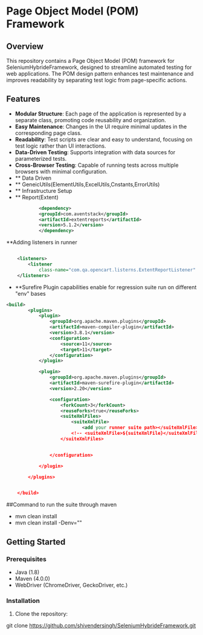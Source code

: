 # Page Object Model (POM) Framework

## Overview

This repository contains a Page Object Model (POM) framework for SeleniumHybrideFramework, designed to streamline automated testing for web applications. The POM design pattern enhances test maintenance and improves readability by separating test logic from page-specific actions.

## Features

- **Modular Structure**: Each page of the application is represented by a separate class, promoting code reusability and organization.
- **Easy Maintenance**: Changes in the UI require minimal updates in the corresponding page class.
- **Readability**: Test scripts are clear and easy to understand, focusing on test logic rather than UI interactions.
- **Data-Driven Testing**: Supports integration with data sources for parameterized tests.
- **Cross-Browser Testing**: Capable of running tests across multiple browsers with minimal configuration.
- ** Data Driven
- ** GeneicUtils(ElementUtils,ExcelUtils,Cnstants,ErrorUtils)
- ** Infrastructure Setup
- ** Report(Extent)
```xml
			<dependency>
			<groupId>com.aventstack</groupId>
			<artifactId>extentreports</artifactId>
			<version>5.1.2</version>
			</dependency>
```
**Adding listeners in runner 
```xml

	<listeners>
		<listener
			class-name="com.qa.opencart.listerns.ExtentReportListener" />
	</listeners>
```
- **Surefire Plugin capabilities enable for regression suite run on different "env" bases
```xml
<build>
		<plugins>
			<plugin>
				<groupId>org.apache.maven.plugins</groupId>
				<artifactId>maven-compiler-plugin</artifactId>
				<version>3.8.1</version>
				<configuration>
					<source>11</source>
					<target>11</target>
				</configuration>
			</plugin>

			<plugin>
				<groupId>org.apache.maven.plugins</groupId>
				<artifactId>maven-surefire-plugin</artifactId>
				<version>2.20</version>

				<configuration>
					<forkCount>3</forkCount>
					<reuseForks>true</reuseForks>
					<suiteXmlFiles>
						<suiteXmlFile>
							<add your runner suite path></suiteXmlFile>
						<!-- <suiteXmlFile>${suiteXmlFile}</suiteXmlFile> -->
					</suiteXmlFiles>


				</configuration>

			</plugin>

		</plugins>


	</build>
```
##Command to run the suite through maven
- mvn clean install
- mvn clean install -Denv="<provide your desire environment>"

## Getting Started

### Prerequisites

- Java (1.8)
- Maven (4.0.0)
- WebDriver (ChromeDriver, GeckoDriver, etc.)


### Installation

1. Clone the repository:

  git clone https://github.com/shivendersingh/SeleniumHybrideFramework.git
  